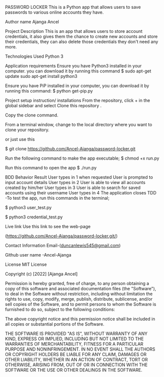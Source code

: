 PASSWORD LOCKER
This is a Python app that allows users to save passwords to various online accounts they have.

Author name
Ajanga Ancel

Project Description
This is an app that allows users to store account credentials, it also gives them the chance to create new accounts and store their credentials, they can also delete those credentials they don't need any more.

Technologies Used
Python 3

Application requirements
Ensure you have Python3 installed in your computer. you can download it by running this command
$ sudo apt-get update sudo apt-get install python3

Ensure you have PiP installed in your computer, you can download it by running this command:
$ python get-pip.py

Project setup instruction/ installations
From the repository, click + in the global sidebar and select Clone this repository .

Copy the clone command.

From a terminal window, change to the local directory where you want to clone your repository.

or just use this

$ git clone https://github.com/Ancel-Ajanga/password-locker.git

Run the following command to make the app executable;
$ chmod +x run.py

Run this command to open the app
$ ./run.py

BDD
Behavior	Result
User types in 1 when requested	User is prompted to input account details
User types in 2	User is able to view all accounts created by him/her
User types in 3	User is able to search for saved accounts using their username
User types in 4	The application closes
TDD
-To test the app, run this commands in the terminal;

$ python3 user_test.py

$ python3 credential_test.py

Live link
Use this link to see the web-page

(https://github.com/Ancel-Ajanga/password-locker.git/)

Contact Information
Email-(duncanlewis545@gmail.com)

Github user name -Ancel-Ajanga

License
MIT License

Copyright (c) [2022] [Ajanga Ancel]

Permission is hereby granted, free of charge, to any person obtaining a copy of this software and associated documentation files (the "Software"), to deal in the Software without restriction, including without limitation the rights to use, copy, modify, merge, publish, distribute, sublicense, and/or sell copies of the Software, and to permit persons to whom the Software is furnished to do so, subject to the following conditions:

The above copyright notice and this permission notice shall be included in all copies or substantial portions of the Software.

THE SOFTWARE IS PROVIDED "AS IS", WITHOUT WARRANTY OF ANY KIND, EXPRESS OR IMPLIED, INCLUDING BUT NOT LIMITED TO THE WARRANTIES OF MERCHANTABILITY, FITNESS FOR A PARTICULAR PURPOSE AND NONINFRINGEMENT. IN NO EVENT SHALL THE AUTHORS OR COPYRIGHT HOLDERS BE LIABLE FOR ANY CLAIM, DAMAGES OR OTHER LIABILITY, WHETHER IN AN ACTION OF CONTRACT, TORT OR OTHERWISE, ARISING FROM, OUT OF OR IN CONNECTION WITH THE SOFTWARE OR THE USE OR OTHER DEALINGS IN THE SOFTWARE.